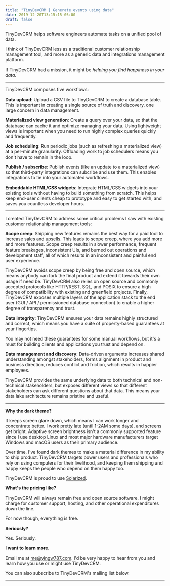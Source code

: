 ```yaml
---
title: "TinyDevCRM | Generate events using data"
date: 2019-12-20T13:15:15-05:00
draft: false
---
```


TinyDevCRM helps software engineers automate tasks on a unified pool of data.

I think of TinyDevCRM less as a traditional customer relationship management
tool, and more as a generic data and integrations management platform.

If TinyDevCRM had a mission, it might be *helping you find happiness in your
data*.

__________

TinyDevCRM composes five workflows:

**Data upload**: Upload a CSV file to TinyDevCRM to create a database table.
This is important in creating a single source of truth and discovery, one large
concern in data management.

**Materialized view generation**: Create a query over your data, so that the
database can cache it and optimize managing your data. Using lightweight views
is important when you need to run highly complex queries quickly and frequently.

**Job scheduling**: Run periodic jobs (such as refreshing a materialized view)
at a per-minute granularity. Offloading work to job schedulers means you don't
have to remain in the loop.

**Publish / subscribe**: Publish events (like an update to a materialized view)
so that third-party integrations can subcribe and use them. This enables
integrations to tie into your automated workflows.

**Embeddable HTML/CSS widgets**: Integrate HTML/CSS widgets into your existing
tools without having to build something from scratch. This helps keep end-user
clients cheap to prototype and easy to get started with, and saves you countless
developer hours.

__________

I created TinyDevCRM to address some critical problems I saw with existing
customer relationship management tools:

**Scope creep**: Shipping new features remains the best way for a paid tool to
increase sales and upsells. This leads to scope creep, where you add more and
more features. Scope creep results in slower performance, frequent feature
breakages, inconsistent UIs, and burned out operations and development staff,
all of which results in an inconsistent and painful end user experience.

TinyDevCRM avoids scope creep by being free and open source, which means anybody
can fork the final product and extend it towards their own usage if need be.
TinyDevCRM also relies on open source and commonly accepted protocols like
HTTP/REST, SQL, and POSIX to ensure a high degree of compatibility with existing
and greenfield projects. Finally, TinyDevCRM exposes multiple layers of the
application stack to the end user (GUI / API / permissioned database connection)
to enable a higher degree of transparency and trust.

**Data integrity**: TinyDevCRM ensures your data remains highly structured and
correct, which means you have a suite of property-based guarantees at your
fingertips.

You may not need these guarantees for some manual workflows, but it's a must for
building clients and applications you trust and depend on.

**Data management and discovery**: Data-driven arguments increases shared
understanding amongst stakeholders, forms alignment in product and business
direction, reduces conflict and friction, which results in happier employees.

TinyDevCRM provides the same underlying data to both technical and non-technical
stakeholders, but exposes different views so that different stakeholders can ask
different questions about that data. This means your data lake architecture
remains pristine and useful.

__________

**Why the dark theme?**

It keeps screen glare down, which means I can work longer and concentrate
better. I work pretty late (until 1-2AM some days), and screens get bright.
Adaptive screen brightness isn't a commonly supported feature since I use
desktop Linux and most major hardware manufacturers target Windows and macOS
users as their primary audience.

Over time, I've found dark themes to make a material difference in my ability to
ship product. TinyDevCRM targets power users and professionals who rely on using
computers for their livelihood, and keeping them shipping and happy keeps the
people who depend on them happy too.

TinyDevCRM is proud to use [Solarized](https://ethanschoonover.com/solarized/).

**What's the pricing like?**

TinyDevCRM will always remain free and open source software. I might charge for
customer support, hosting, and other operational expenditures down the line.

For now though, everything is free.

**Seriously?**

Yes. Seriously.

**I want to learn more.**

Email me at me@yingw787.com. I'd be very happy to hear from you and learn how
you use or might use TinyDevCRM.

You can also subscribe to TinyDevCRM's mailing list below.

__________
